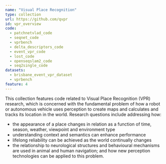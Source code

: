 ```yaml
---
name: "Visual Place Recognition"
type: collection
url: https://github.com/qvpr
id: vpr_overview
code:
  - patchnetvlad_code
  - seqnet_code
  - vprbench
  - delta_descriptors_code
  - event_vpr_code
  - lost_code
  - openseqslam2_code
  - seq2single_code
datasets:
  - brisbane_event_vpr_dataset
  - vprbench
feature: 4
---
```


This collection features code related to Visual Place Recognition (VPR) research, which is concerned with the fundamental problem of how a robot or autonomous vehicle uses perception to create maps and calculates and tracks its location in the world. Research questions include addressing how:
- the appearance of a place changes in relation as a function of time, season, weather, viewpoint and environment type
- understanding context and semantics can enhance performance
- lifelong reliability can be achieved as the world continually changes
- the relationship to neurological structures and behavioural mechanisms are used in animal and human navigation; and how new perception technologies can be applied to this problem.

